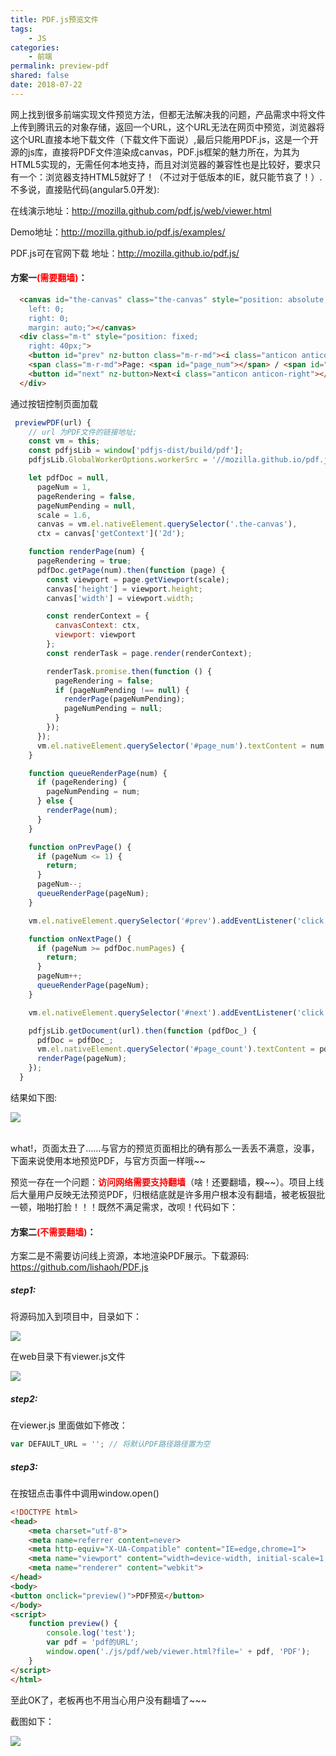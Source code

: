 ```yaml
---
title: PDF.js预览文件
tags:
    - JS
categories:
    - 前端
permalink: preview-pdf
shared: false
date: 2018-07-22
---
```

网上找到很多前端实现文件预览方法，但都无法解决我的问题，产品需求中将文件上传到腾讯云的对象存储，返回一个URL，这个URL无法在网页中预览，浏览器将这个URL直接本地下载文件（下载文件下面说）,最后只能用PDF.js，这是一个开源的js库，直接将PDF文件渲染成canvas，PDF.js框架的魅力所在，为其为HTML5实现的，无需任何本地支持，而且对浏览器的兼容性也是比较好，要求只有一个：浏览器支持HTML5就好了！（不过对于低版本的IE，就只能节哀了！）.不多说，直接贴代码(angular5.0开发):

在线演示地址：http://mozilla.github.com/pdf.js/web/viewer.html

Demo地址：http://mozilla.github.io/pdf.js/examples/

PDF.js可在官网下载  地址：http://mozilla.github.io/pdf.js/


#### 方案一<strong style="color: red">(需要翻墙)</strong>：

```html
  <canvas id="the-canvas" class="the-canvas" style="position: absolute;
    left: 0;
    right: 0;
    margin: auto;"></canvas>
  <div class="m-t" style="position: fixed;
    right: 40px;">
    <button id="prev" nz-button class="m-r-md"><i class="anticon anticon-left"></i>Previous</button>
    <span class="m-r-md">Page: <span id="page_num"></span> / <span id="page_count"></span></span>
    <button id="next" nz-button>Next<i class="anticon anticon-right"></i></button>
  </div>

```
通过按钮控制页面加载
```js
 previewPDF(url) {
    // url 为PDF文件的链接地址;
    const vm = this;
    const pdfjsLib = window['pdfjs-dist/build/pdf'];
    pdfjsLib.GlobalWorkerOptions.workerSrc = '//mozilla.github.io/pdf.js/build/pdf.worker.js';

    let pdfDoc = null,
      pageNum = 1,
      pageRendering = false,
      pageNumPending = null,
      scale = 1.6,
      canvas = vm.el.nativeElement.querySelector('.the-canvas'),
      ctx = canvas['getContext']('2d');

    function renderPage(num) {
      pageRendering = true;
      pdfDoc.getPage(num).then(function (page) {
        const viewport = page.getViewport(scale);
        canvas['height'] = viewport.height;
        canvas['width'] = viewport.width;

        const renderContext = {
          canvasContext: ctx,
          viewport: viewport
        };
        const renderTask = page.render(renderContext);

        renderTask.promise.then(function () {
          pageRendering = false;
          if (pageNumPending !== null) {
            renderPage(pageNumPending);
            pageNumPending = null;
          }
        });
      });
      vm.el.nativeElement.querySelector('#page_num').textContent = num;
    }

    function queueRenderPage(num) {
      if (pageRendering) {
        pageNumPending = num;
      } else {
        renderPage(num);
      }
    }

    function onPrevPage() {
      if (pageNum <= 1) {
        return;
      }
      pageNum--;
      queueRenderPage(pageNum);
    }

    vm.el.nativeElement.querySelector('#prev').addEventListener('click', onPrevPage);

    function onNextPage() {
      if (pageNum >= pdfDoc.numPages) {
        return;
      }
      pageNum++;
      queueRenderPage(pageNum);
    }

    vm.el.nativeElement.querySelector('#next').addEventListener('click', onNextPage);

    pdfjsLib.getDocument(url).then(function (pdfDoc_) {
      pdfDoc = pdfDoc_;
      vm.el.nativeElement.querySelector('#page_count').textContent = pdfDoc.numPages;
      renderPage(pageNum);
    });
  }
```
结果如下图:

![](/images/pdf.jpg)

<br/>
what!，页面太丑了……与官方的预览页面相比的确有那么一丢丢不满意，没事，下面来说使用本地预览PDF，与官方页面一样哦~~

预览一存在一个问题：<strong style="color: red">访问网络需要支持翻墙</strong>（啥！还要翻墙，糗~~）。项目上线后大量用户反映无法预览PDF，归根结底就是许多用户根本没有翻墙，被老板狠批一顿，啪啪打脸！！！既然不满足需求，改呗！代码如下：

#### 方案二<strong style="color: red">(不需要翻墙)</strong>：

方案二是不需要访问线上资源，本地渲染PDF展示。下载源码: https://github.com/lishaoh/PDF.js

##### step1:

将源码加入到项目中，目录如下：

![](/images/pdf0.jpg)
    
在web目录下有viewer.js文件
 
![](/images/pdf1.jpg)

##### step2:

在viewer.js 里面做如下修改：

```js
var DEFAULT_URL = ''; // 将默认PDF路径路径置为空
```
##### step3:

在按钮点击事件中调用window.open()

```html
<!DOCTYPE html>
<head>
    <meta charset="utf-8">
    <meta name=referrer content=never>
    <meta http-equiv="X-UA-Compatible" content="IE=edge,chrome=1">
    <meta name="viewport" content="width=device-width, initial-scale=1, maximum-scale=1, minimum-scale=1, user-scalable=no, minimal-ui">
    <meta name="renderer" content="webkit">
</head>
<body>
<button onclick="preview()">PDF预览</button>
</body>
<script>
    function preview() {
        console.log('test');
        var pdf = 'pdf的URL';
        window.open('./js/pdf/web/viewer.html?file=' + pdf, 'PDF');
    }
</script>
</html>
```

至此OK了，老板再也不用当心用户没有翻墙了~~~

截图如下：

![](/images/pdf3.jpg)